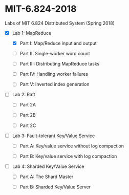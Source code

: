 # MIT-6.824-2018
Labs of MIT 6.824 Distributed System (Spring 2018)

- [x] Lab 1: MapReduce

    - [x] Part I: Map/Reduce input and output
    
    - [ ] Part II: Single-worker word count
    
    - [ ] Part III: Distributing MapReduce tasks
    
    - [ ] Part IV: Handling worker failures
    
    - [ ] Part V: Inverted index generation

- [ ] Lab 2: Raft

    - [ ] Part 2A
    
    - [ ] Part 2B
    
    - [ ] Part 2C

- [ ] Lab 3: Fault-tolerant Key/Value Service

    - [ ] Part A: Key/value service without log compaction
    
    - [ ] Part B: Key/value service with log compaction
    
- [ ] Lab 4: Sharded Key/Value Service

    - [ ] Part A: The Shard Master
    
    - [ ] Part B: Sharded Key/Value Server
